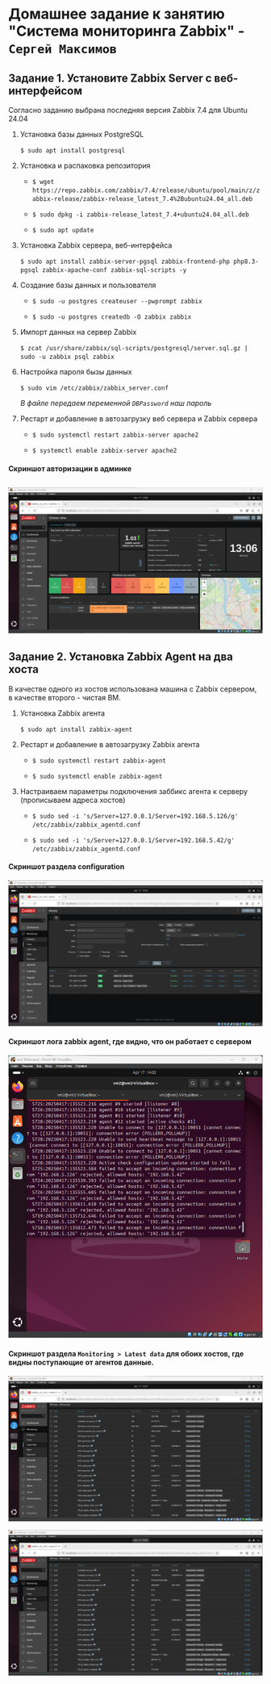 # Домашнее задание к занятию "Система мониторинга Zabbix" - `Сергей Максимов`

## Задание 1. Установите Zabbix Server с веб-интерфейсом

Согласно заданию выбрана последняя версия Zabbix 7.4 для Ubuntu 24.04

1. Установка базы данных PostgreSQL

   `$ sudo apt install postgresql`

2. Установка и распаковка репозитория

   * `$ wget https://repo.zabbix.com/zabbix/7.4/release/ubuntu/pool/main/z/zabbix-release/zabbix-release_latest_7.4%2Bubuntu24.04_all.deb`

   * `$ sudo dpkg -i zabbix-release_latest_7.4+ubuntu24.04_all.deb`

   * `$ sudo apt update`

3. Установка Zabbix сервера, веб-интерфейса

   `$ sudo apt install zabbix-server-pgsql zabbix-frontend-php php8.3-pgsql zabbix-apache-conf zabbix-sql-scripts -y`
   
4. Создание базы данных и пользователя

   * `$ sudo -u postgres createuser --pwprompt zabbix`

   * `$ sudo -u postgres createdb -O zabbix zabbix`


5. Импорт данных на сервер Zabbix

   `$ zcat /usr/share/zabbix/sql-scripts/postgresql/server.sql.gz | sudo -u zabbix psql zabbix`

6. Настройка пароля бызы данных

   `$ sudo vim /etc/zabbix/zabbix_server.conf`
   
   *В файле передаем переменной `DBPassword` наш пароль*


7. Рестарт и добавление в автозагрузку веб сервера и Zabbix сервера

   * `$ sudo systemctl restart zabbix-server apache2`

   * `$ systemctl enable zabbix-server apache2`

#### Скриншот авторизации в админке

![](screen1.png)
---

## Задание 2. Установка Zabbix Agent на два хоста

В качестве одного из хостов использована машина с Zabbix сервером, в качестве второго - чистая ВМ.

1. Установка Zabbix агента

   `$ sudo apt install zabbix-agent`


2. Рестарт и добавление в автозагрузку Zabbix агента

   * `$ sudo systemctl restart zabbix-agent`

   * `$ sudo systemctl enable zabbix-agent`


3. Настраиваем параметры подключения заббикс агента к серверу (прописываем адреса хостов)

   * `$ sudo sed -i 's/Server=127.0.0.1/Server=192.168.5.126/g' /etc/zabbix/zabbix_agentd.conf`

   * `$ sudo sed -i 's/Server=127.0.0.1/Server=192.168.5.42/g' /etc/zabbix/zabbix_agentd.conf`

#### Скриншот раздела configuration

![](screen2.png)

#### Cкриншот лога zabbix agent, где видно, что он работает с сервером

![](screen3.png)

#### Cкриншот раздела `Monitoring > Latest data` для обоих хостов, где видны поступающие от агентов данные.

![](screen4.png)

![](screen5.png)
